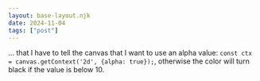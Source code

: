 ```yaml
---
layout: base-layout.njk
date: 2024-11-04
tags: ["post"]
---
```


... that I have to tell the canvas that I want to use an alpha value: `const ctx = canvas.getContext('2d', {alpha: true});`, otherwise the color will turn black if the value is below 10.
